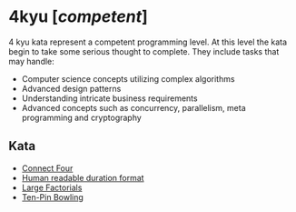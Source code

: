 # 4kyu [*competent*]
4 kyu kata represent a competent programming level. At this level the kata begin to take some serious thought to complete. They include tasks that may handle:  
- Computer science concepts utilizing complex algorithms  
- Advanced design patterns  
- Understanding intricate business requirements  
- Advanced concepts such as concurrency, parallelism, meta programming and cryptography

## Kata

- [Connect Four](https://www.codewars.com/kata/56882731514ec3ec3d000009/)
- [Human readable duration format](https://www.codewars.com/kata/human-readable-duration-format)
- [Large Factorials](https://www.codewars.com/kata/557f6437bf8dcdd135000010/)
- [Ten-Pin Bowling](https://www.codewars.com/kata/5531abe4855bcc8d1f00004c/)
